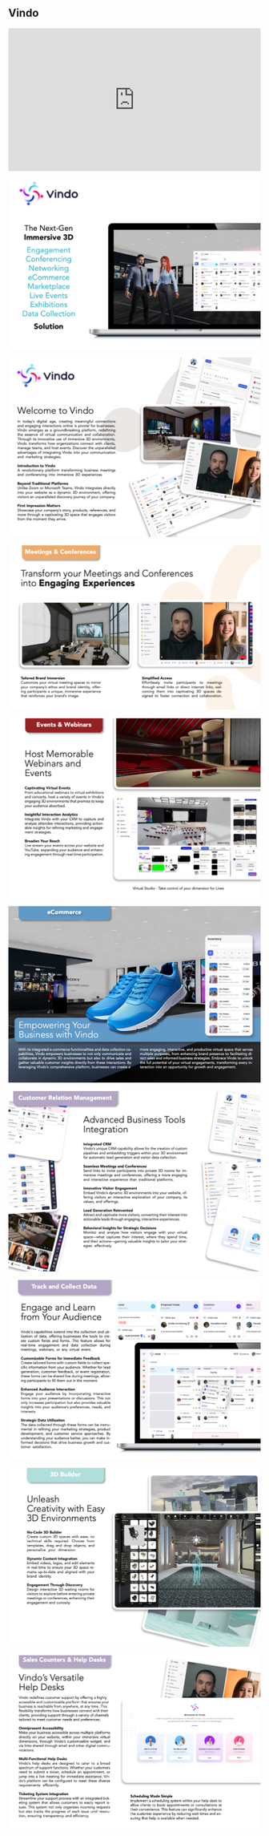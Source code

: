 ## Vindo

<html>

<div style="padding:56.6% 0 0 0;position:relative;"><iframe src="https://player.vimeo.com/video/917760972?badge=0&amp;autopause=0&amp;player_id=0&amp;app_id=58479" frameborder="0" allow="autoplay; fullscreen; picture-in-picture" style="position:absolute;top:0;left:0;width:100%;height:100%;" title="vindo_intro"></iframe></div><script src="https://player.vimeo.com/api/player.js"></script>

</html>

![](img/vindo0.png)

![](img/vindo1.png)

![](img/vindo2.png)

![](img/vindo3.png)

![](img/vindo4.png)

![](img/vindo5.png)

![](img/vindo6.png)

![](img/vindo7.png)

![](img/vindo8.png)

